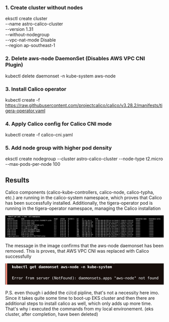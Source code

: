 ### 1. Create cluster without nodes

eksctl create cluster \
--name astro-calico-cluster \
--version 1.31 \
--without-nodegroup \
--vpc-nat-mode Disable \
--region ap-southeast-1

### 2. Delete aws-node DaemonSet (Disables AWS VPC CNI Plugin)

kubectl delete daemonset -n kube-system aws-node

### 3. Install Calico operator

kubectl create -f https://raw.githubusercontent.com/projectcalico/calico/v3.28.2/manifests/tigera-operator.yaml

### 4. Apply Calico config for Calico CNI mode

kubectl create -f calico-cni.yaml

### 5. Add node group with higher pod density

eksctl create nodegroup --cluster astro-calico-cluster --node-type t2.micro --max-pods-per-node 100

## Results

Calico components (calico-kube-controllers, calico-node, calico-typha, etc.) are running in the calico-system namespace, which proves that Calico has been successfully installed. Additionally, the tigera-operator pod is running in the tigera-operator namespace, managing the Calico installation

![meta data.](image-1.png)

The message in the image confirms that the aws-node daemonset has been removed. This is proves, that AWS VPC CNI was replaced with Calico successfully

![ meta data.](image.png)

P.S. even though i added the ci/cd pipline, that's not a necessity here imo. Since it takes quite some time to boot-up EKS cluster and then there are additional steps to install calico as well, which only adds up more time. That's why i executed the commands from my local environement. (eks cluster, after completion, have been deleted)
